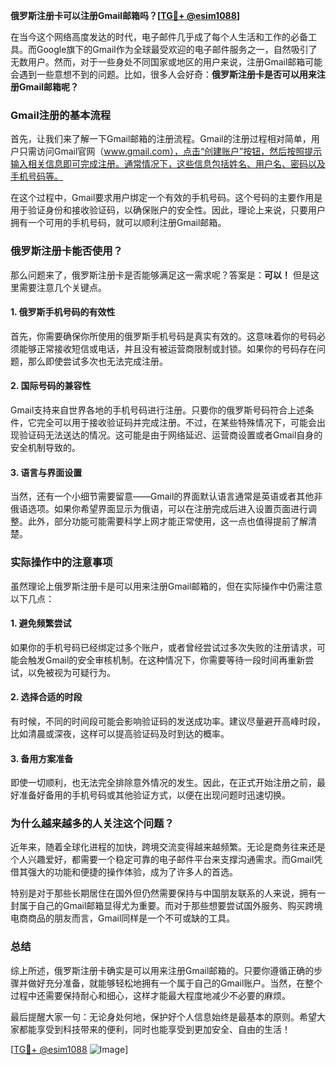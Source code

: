 **俄罗斯注册卡可以注册Gmail邮箱吗？[[TG💪+ @esim1088](https://t.me/s/esim1088)]**

在当今这个网络高度发达的时代，电子邮件几乎成了每个人生活和工作的必备工具。而Google旗下的Gmail作为全球最受欢迎的电子邮件服务之一，自然吸引了无数用户。然而，对于一些身处不同国家或地区的用户来说，注册Gmail邮箱可能会遇到一些意想不到的问题。比如，很多人会好奇：**俄罗斯注册卡是否可以用来注册Gmail邮箱呢？**

### Gmail注册的基本流程

首先，让我们来了解一下Gmail邮箱的注册流程。Gmail的注册过程相对简单，用户只需访问Gmail官网（www.gmail.com），点击“创建账户”按钮，然后按照提示输入相关信息即可完成注册。通常情况下，这些信息包括姓名、用户名、密码以及手机号码等。

在这个过程中，Gmail要求用户绑定一个有效的手机号码。这个号码的主要作用是用于验证身份和接收验证码，以确保账户的安全性。因此，理论上来说，只要用户拥有一个可用的手机号码，就可以顺利注册Gmail邮箱。

### 俄罗斯注册卡能否使用？

那么问题来了，俄罗斯注册卡是否能够满足这一需求呢？答案是：**可以！** 但是这里需要注意几个关键点。

#### 1. **俄罗斯手机号码的有效性**
   首先，你需要确保你所使用的俄罗斯手机号码是真实有效的。这意味着你的号码必须能够正常接收短信或电话，并且没有被运营商限制或封锁。如果你的号码存在问题，那么即使尝试多次也无法完成注册。

#### 2. **国际号码的兼容性**
   Gmail支持来自世界各地的手机号码进行注册。只要你的俄罗斯号码符合上述条件，它完全可以用于接收验证码并完成注册。不过，在某些特殊情况下，可能会出现验证码无法送达的情况。这可能是由于网络延迟、运营商设置或者Gmail自身的安全机制导致的。

#### 3. **语言与界面设置**
   当然，还有一个小细节需要留意——Gmail的界面默认语言通常是英语或者其他非俄语选项。如果你希望界面显示为俄语，可以在注册完成后进入设置页面进行调整。此外，部分功能可能需要科学上网才能正常使用，这一点也值得提前了解清楚。

### 实际操作中的注意事项

虽然理论上俄罗斯注册卡是可以用来注册Gmail邮箱的，但在实际操作中仍需注意以下几点：

#### 1. **避免频繁尝试**
   如果你的手机号码已经绑定过多个账户，或者曾经尝试过多次失败的注册请求，可能会触发Gmail的安全审核机制。在这种情况下，你需要等待一段时间再重新尝试，以免被视为可疑行为。

#### 2. **选择合适的时段**
   有时候，不同的时间段可能会影响验证码的发送成功率。建议尽量避开高峰时段，比如清晨或深夜，这样可以提高验证码及时到达的概率。

#### 3. **备用方案准备**
   即使一切顺利，也无法完全排除意外情况的发生。因此，在正式开始注册之前，最好准备好备用的手机号码或其他验证方式，以便在出现问题时迅速切换。

### 为什么越来越多的人关注这个问题？

近年来，随着全球化进程的加快，跨境交流变得越来越频繁。无论是商务往来还是个人兴趣爱好，都需要一个稳定可靠的电子邮件平台来支撑沟通需求。而Gmail凭借其强大的功能和便捷的操作体验，成为了许多人的首选。

特别是对于那些长期居住在国外但仍然需要保持与中国朋友联系的人来说，拥有一封属于自己的Gmail邮箱显得尤为重要。而对于那些想要尝试国外服务、购买跨境电商商品的朋友而言，Gmail同样是一个不可或缺的工具。

### 总结

综上所述，俄罗斯注册卡确实是可以用来注册Gmail邮箱的。只要你遵循正确的步骤并做好充分准备，就能够轻松地拥有一个属于自己的Gmail账户。当然，在整个过程中还需要保持耐心和细心，这样才能最大程度地减少不必要的麻烦。

最后提醒大家一句：无论身处何地，保护好个人信息始终是最基本的原则。希望大家都能享受到科技带来的便利，同时也能享受到更加安全、自由的生活！

[[TG💪+ @esim1088](https://t.me/s/esim1088) ![Image](https://i.postimg.cc/4NQfJmqS/Snipaste-2025-05-13-00-14-12.png)]